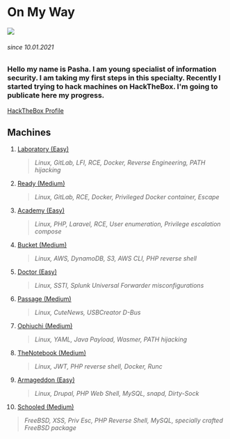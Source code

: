 # On My Way

![](https://i.pinimg.com/originals/2a/db/1e/2adb1e4dbe67ce0ff39c4b080f015aa3.jpg)
###### since 10.01.2021

### Hello my name is Pasha. I am young specialist of information security. I am taking my first steps in this specialty. Recently I started trying to hack machines on HackTheBox. I'm going to publicate here my progress.

[HackTheBox Profile](https://www.hackthebox.eu/profile/480331)

## Machines

1. [Laboratory (Easy)](https://github.com/Pash3nlee/HackTheBox/blob/main/Easy/Laboratory.md)
   >*Linux, GitLab, LFI, RCE, Docker, Reverse Engineering, PATH hijacking*
2. [Ready (Medium)](https://github.com/Pash3nlee/HackTheBox/blob/main/Medium/Ready.md)
   >*Linux, GitLab, RCE, Docker, Privileged Docker container, Escape*
3. [Academy (Easy)](https://github.com/Pash3nlee/HackTheBox/blob/main/Easy/Academy.md)
   >*Linux, PHP, Laravel, RCE, User enumeration, Privilege escalation compose*
4. [Bucket (Medium)](https://github.com/Pash3nlee/HackTheBox/blob/main/Medium/Bucket.md)
   >*Linux, AWS, DynamoDB, S3, AWS CLI, PHP reverse shell*
5. [Doctor (Easy)](https://github.com/Pash3nlee/HackTheBox/blob/main/Easy/Doctor.md)
   >*Linux, SSTI, Splunk Universal Forwarder misconfigurations*
6. [Passage (Medium)](https://github.com/Pash3nlee/HackTheBox/blob/main/Medium/Passage.md)
   >*Linux, CuteNews, USBCreator D-Bus*
7. [Ophiuchi (Medium)](https://github.com/Pash3nlee/HackTheBox/blob/main/Medium/Ophiuchi.md)
   >*Linux, YAML, Java Payload, Wasmer, PATH hijacking*
8. [TheNotebook (Medium)](https://github.com/Pash3nlee/HackTheBox/blob/main/Medium/TheNotebook.md)
   >*Linux, JWT, PHP reverse shell, Docker, Runc*
9. [Armageddon (Easy)](https://github.com/Pash3nlee/HackTheBox/blob/main/Easy/Armageddon.md)
   >*Linux, Drupal, PHP Web Shell, MySQL, snapd, Dirty-Sock*
10. [Schooled (Medium)](https://github.com/Pash3nlee/HackTheBox/blob/main/Medium/Schooled.md)
   >*FreeBSD, XSS, Priv Esc, PHP Reverse Shell, MySQL, specially crafted FreeBSD package*

